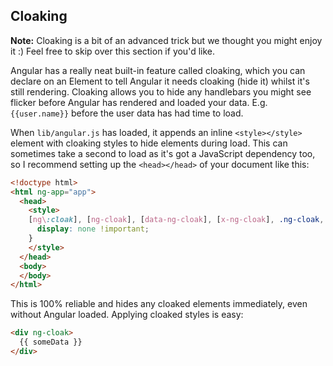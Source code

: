 ## Cloaking

__Note:__ Cloaking is a bit of an advanced trick but we thought you might enjoy it :) Feel free to skip over this section if you'd like.

Angular has a really neat built-in feature called cloaking, which you can declare on an Element to tell Angular it needs cloaking (hide it) whilst it's still rendering. Cloaking allows you to hide any handlebars you might see flicker before Angular has rendered and loaded your data. E.g. `{{user.name}}` before the user data has had time to load.

When `lib/angular.js` has loaded, it appends an inline `<style></style>` element with cloaking styles to hide elements during load. This can sometimes take a second to load as it's got a JavaScript dependency too, so I recommend setting up the `<head></head>` of your document like this:

```html
<!doctype html>
<html ng-app="app">
  <head>
    <style>
    [ng\:cloak], [ng-cloak], [data-ng-cloak], [x-ng-cloak], .ng-cloak, .x-ng-cloak {
      display: none !important;
    }
    </style>
  </head>
  <body>
  </body>
</html>
```

This is 100% reliable and hides any cloaked elements immediately, even without Angular loaded. Applying cloaked styles is easy:

```html
<div ng-cloak>
  {{ someData }}
</div>
```